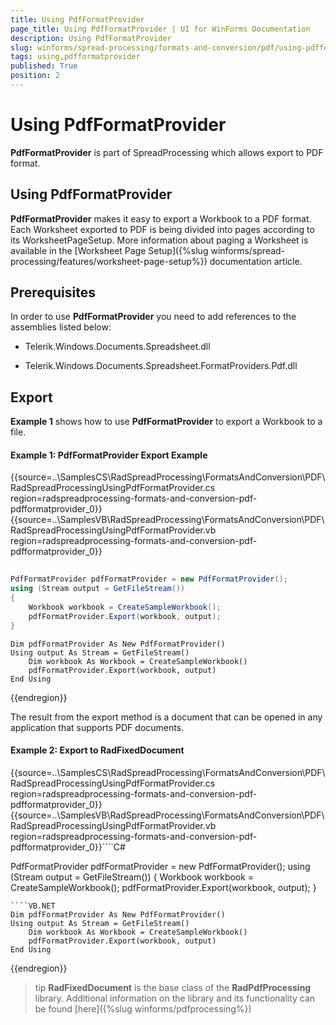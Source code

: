 ```yaml
---
title: Using PdfFormatProvider
page_title: Using PdfFormatProvider | UI for WinForms Documentation
description: Using PdfFormatProvider
slug: winforms/spread-processing/formats-and-conversion/pdf/using-pdfformatprovider
tags: using,pdfformatprovider
published: True
position: 2
---
```


# Using PdfFormatProvider



__PdfFormatProvider__ is part of SpreadProcessing which allows export to PDF format.
      

## Using PdfFormatProvider

__PdfFormatProvider__ makes it easy to export a Workbook to a PDF format. Each Worksheet exported to PDF is being divided 
          into pages according to its WorksheetPageSetup. More information about paging a Worksheet is available in the
          [Worksheet Page Setup]({%slug winforms/spread-processing/features/worksheet-page-setup%}) documentation article.
        

## Prerequisites

In order to use __PdfFormatProvider__ you need to add references to the assemblies listed below:
        

* Telerik.Windows.Documents.Spreadsheet.dll
            

* Telerik.Windows.Documents.Spreadsheet.FormatProviders.Pdf.dll
            

## Export

__Example 1__ shows how to use __PdfFormatProvider__ to export a Workbook to a file.

#### Example 1: PdfFormatProvider Export Example

{{source=..\SamplesCS\RadSpreadProcessing\FormatsAndConversion\PDF\RadSpreadProcessingUsingPdfFormatProvider.cs region=radspreadprocessing-formats-and-conversion-pdf-pdfformatprovider_0}} 
{{source=..\SamplesVB\RadSpreadProcessing\FormatsAndConversion\PDF\RadSpreadProcessingUsingPdfFormatProvider.vb region=radspreadprocessing-formats-and-conversion-pdf-pdfformatprovider_0}} 

````C#
                
PdfFormatProvider pdfFormatProvider = new PdfFormatProvider();
using (Stream output = GetFileStream())
{
    Workbook workbook = CreateSampleWorkbook();
    pdfFormatProvider.Export(workbook, output);
}

````
````VB.NET
Dim pdfFormatProvider As New PdfFormatProvider()
Using output As Stream = GetFileStream()
    Dim workbook As Workbook = CreateSampleWorkbook()
    pdfFormatProvider.Export(workbook, output)
End Using

````

{{endregion}} 

The result from the export method is a document that can be opened in any application that supports PDF documents.

#### Example 2: Export to RadFixedDocument

{{source=..\SamplesCS\RadSpreadProcessing\FormatsAndConversion\PDF\RadSpreadProcessingUsingPdfFormatProvider.cs region=radspreadprocessing-formats-and-conversion-pdf-pdfformatprovider_0}} 
{{source=..\SamplesVB\RadSpreadProcessing\FormatsAndConversion\PDF\RadSpreadProcessingUsingPdfFormatProvider.vb region=radspreadprocessing-formats-and-conversion-pdf-pdfformatprovider_0}}````C#
                
PdfFormatProvider pdfFormatProvider = new PdfFormatProvider();
using (Stream output = GetFileStream())
{
    Workbook workbook = CreateSampleWorkbook();
    pdfFormatProvider.Export(workbook, output);
}

````
````VB.NET
Dim pdfFormatProvider As New PdfFormatProvider()
Using output As Stream = GetFileStream()
    Dim workbook As Workbook = CreateSampleWorkbook()
    pdfFormatProvider.Export(workbook, output)
End Using

```` 

{{endregion}} 

>tip  __RadFixedDocument__ is the base class of the __RadPdfProcessing__ library. Additional information on the library and its functionality can be found [here]({%slug winforms/pdfprocessing%})
>


